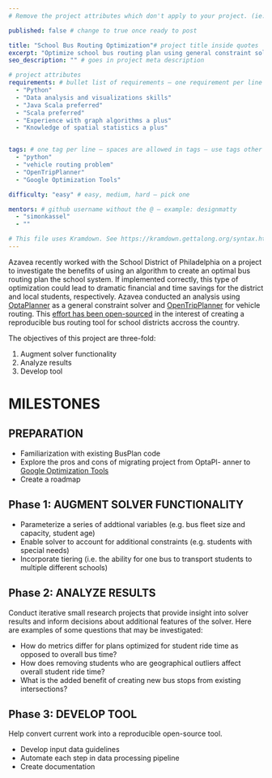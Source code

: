 ```yaml
---
# Remove the project attributes which don't apply to your project. (ie: if no issues, delete the issues section)

published: false # change to true once ready to post

title: "School Bus Routing Optimization"# project title inside quotes
excerpt: "Optimize school bus routing plan using general constraint solver" # shows on project list page
seo_description: "" # goes in project meta description

# project attributes
requirements: # bullet list of requirements – one requirement per line – follow below format
  - "Python"
  - "Data analysis and visualizations skills"
  - "Java Scala preferred"
  - "Scala preferred"
  - "Experience with graph algorithms a plus"
  - "Knowledge of spatial statistics a plus"


tags: # one tag per line – spaces are allowed in tags – use tags other posts use
  - "python"
  - "vehicle routing problem"
  - "OpenTripPlanner"
  - "Google Optimization Tools"

difficulty: "easy" # easy, medium, hard – pick one

mentors: # github username without the @ – example: designmatty
  - "simonkassel"
  - ""

# This file uses Kramdown. See https://kramdown.gettalong.org/syntax.html for syntax
---
```


Azavea recently worked with the School District of Philadelphia on a project to investigate the benefits of using an algorithm to create an optimal bus routing plan the school system. If implemented correctly, this type of optimization could lead to dramatic financial and time savings for the district and local students, respectively. Azavea conducted an analysis using [OptaPlanner](https://www.optaplanner.org/) as a general constraint solver and [OpenTripPlanner](https://github.com/opentripplanner/OpenTripPlanner) for vehicle routing. This [effort has been open-sourced](https://github.com/azavea/bus-plan) in the interest of creating a reproducible bus routing tool for school districts accross the country.

The objectives of this project are three-fold:
1. Augment solver functionality
2. Analyze results
3. Develop tool

# MILESTONES

## PREPARATION

- Familiarization with existing BusPlan code
- Explore the pros and cons of migrating project from OptaPl- anner to [Google Optimization Tools](https://developers.google.com/optimization/)
- Create a roadmap

## Phase 1: AUGMENT SOLVER FUNCTIONALITY

- Parameterize a series of addtional variables (e.g. bus fleet size and capacity, student age)
- Enable solver to account for additional constraints (e.g. students with special needs) 
- Incorporate tiering (i.e. the ability for one bus to transport students to multiple different schools)

## Phase 2: ANALYZE RESULTS

Conduct iterative small research projects that provide insight into solver results and inform decisions about additional features of the solver.  Here are examples of some questions that may be investigated: 

- How do metrics differ for plans optimized for student ride time as opposed to overall bus time?
- How does removing students who are geographical outliers affect overall student ride time?
- What is the added benefit of creating new bus stops from existing intersections?

## Phase 3: DEVELOP TOOL

Help convert current work into a reproducible open-source tool.

- Develop input data guidelines
- Automate each step in data processing pipeline
- Create documentation